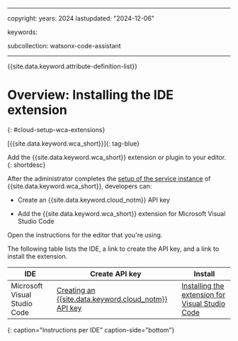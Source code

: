 
---

copyright:
   years: 2024
lastupdated: "2024-12-06"

keywords:

subcollection: watsonx-code-assistant

---

{{site.data.keyword.attribute-definition-list}}

# Overview: Installing the IDE extension
{: #cloud-setup-wca-extensions}



[{{site.data.keyword.wca_short}}]{: tag-blue}

Add the {{site.data.keyword.wca_short}} extension or plugin to your editor.
{: shortdesc}

After the administrator completes the [setup of the service instance](/docs/watsonx-code-assistant?topic=watsonx-code-assistant-cloud-setup-wca) of {{site.data.keyword.wca_short}}, developers can:
- Create an {{site.data.keyword.cloud_notm}} API key

- Add the {{site.data.keyword.wca_short}} extension for Microsoft Visual Studio Code

Open the instructions for the editor that you're using.

The following table lists the IDE, a link to create the API key, and a link to install the extension.



| IDE | Create API key | Install |
| --- | --- | --- |
| Microsoft Visual Studio Code | [Creating an {{site.data.keyword.cloud_notm}} API key](/docs/watsonx-code-assistant?topic=watsonx-code-assistant-cloud-setup-wca-vscode#cloud-setup-wca-vscode-create-api-key) | [Installing the extension for Visual Studio Code](/docs/watsonx-code-assistant?topic=watsonx-code-assistant-cloud-setup-wca-vscode) |
{: caption="Instructions per IDE" caption-side="bottom"}
